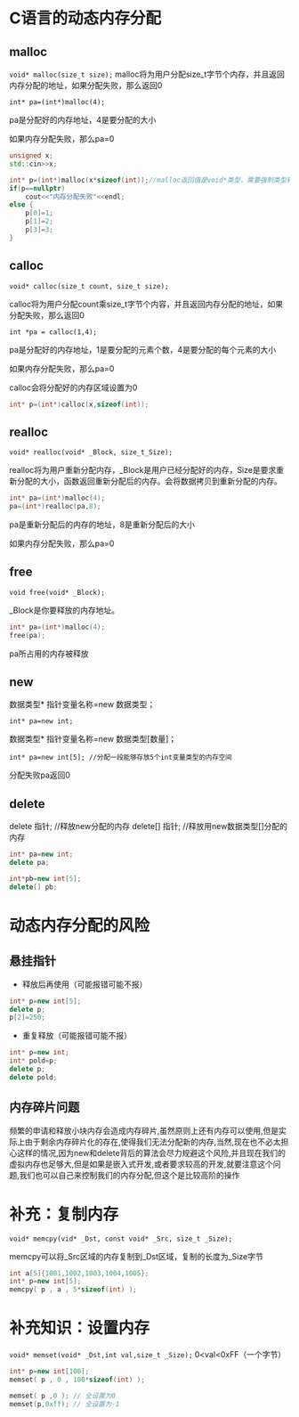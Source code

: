 # C语言的动态内存分配
## malloc
```void* malloc(size_t size);```
malloc将为用户分配size_t字节个内存，并且返回内存分配的地址，如果分配失败，那么返回0

```int* pa=(int*)malloc(4);```

pa是分配好的内存地址，4是要分配的大小

如果内存分配失败，那么pa=0


```c++
unsigned x;
std::cin>>x;

int* p=(int*)malloc(x*sizeof(int));//malloc返回值是void*类型，需要强制类型转换
if(p==nullptr)
	cout<<"内存分配失败"<<endl;
else {
    p[0]=1;
    p[1]=2;
    p[3]=3;
}
```


## calloc
```void* calloc(size_t count, size_t size);```

calloc将为用户分配count乘size_t字节个内容，并且返回内存分配的地址，如果分配失败，那么返回0

```int *pa = calloc(1,4);```

pa是分配好的内存地址，1是要分配的元素个数，4是要分配的每个元素的大小

如果内存分配失败，那么pa=0

calloc会将分配好的内存区域设置为0

```c++
int* p=(int*)calloc(x,sizeof(int));
```

## realloc
```void* realloc(void* _Block, size_t_Size);```

realloc将为用户重新分配内存，_Block是用户已经分配好的内存，Size是要求重新分配的大小，函数返回重新分配后的内存。会将数据拷贝到重新分配的内存。

```c++
int* pa=(int*)malloc(4);
pa=(int*)realloc(pa,8);
```
pa是重新分配后的内存的地址，8是重新分配后的大小

如果内存分配失败，那么pa=0

## free
```void free(void* _Block);```

_Block是你要释放的内存地址。

```c++
int* pa=(int*)malloc(4);
free(pa);
```
pa所占用的内存被释放

## new
数据类型* 指针变量名称=new 数据类型；

```int* pa=new int;```

数据类型* 指针变量名称=new 数据类型[数量]；

```int* pa=new int[5]; //分配一段能够存放5个int变量类型的内存空间```

分配失败pa返回0


## delete
delete 指针; //释放new分配的内存
delete[] 指针; //释放用new数据类型[]分配的内存

```c++
int* pa=new int;
delete pa;

int*pb=new int[5];
delete[] pb;
```


# 动态内存分配的风险
## 悬挂指针
+ 释放后再使用（可能报错可能不报）
```c++
int* p=new int[5];
delete p;
p[2]=250;
```
+ 重复释放（可能报错可能不报）
```c++
int* p=new int;
int* pold=p;
delete p;
delete pold;
```

## 内存碎片问题
频繁的申请和释放小块内存会造成内存碎片,虽然原则上还有内存可以使用,但是实际上由于剩余内存碎片化的存在,使得我们无法分配新的内存,当然,现在也不必太担心这样的情况,因为new和delete背后的算法会尽力规避这个风险,并且现在我们的虚拟内存也足够大,但是如果是嵌入式开发,或者要求较高的开发,就要注意这个问题,我们也可以自己来控制我们的内存分配,但这个是比较高阶的操作


# 补充：复制内存
```void* memcpy(vid* _Dst, const void* _Src, size_t _Size);```

memcpy可以将_Src区域的内存复制到_Dst区域，复制的长度为_Size字节
```c++
int a[5]{1001,1002,1003,1004,1005};
int* p=new int[5];
memcpy( p , a , 5*sizeof(int) );
```

# 补充知识：设置内存

```void* memset(void* _Dst,int val,size_t _Size);```
0<val<0xFF（一个字节）
```c++
int* p=new int[100];
memset( p , 0 , 100*sizeof(int) );

memset( p ,0 ); // 全设置为0
memset(p,0xff); // 全设置为-1
```

